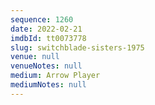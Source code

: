 ```yaml
---
sequence: 1260
date: 2022-02-21
imdbId: tt0073778
slug: switchblade-sisters-1975
venue: null
venueNotes: null
medium: Arrow Player
mediumNotes: null
---
```

